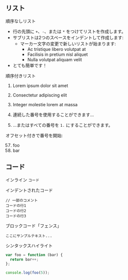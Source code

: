 ## リスト

順序なしリスト

+ 行の先頭に `+`、`-`、または `*` をつけてリストを作成します。
+ サブリストは2つのスペースをインデントして作成します:
    - マーカー文字の変更で新しいリストが始まります:
        * Ac tristique libero volutpat at
        + Facilisis in pretium nisl aliquet
        - Nulla volutpat aliquam velit
+ とても簡単です！

順序付きリスト

1. Lorem ipsum dolor sit amet
2. Consectetur adipiscing elit
3. Integer molestie lorem at massa

1. 連続した番号を使用することができます...
1. ...またはすべての番号を `1.` にすることができます。

オフセット付きで番号を開始:

57. foo
1. bar

## コード

インライン `コード`

インデントされたコード

    // 一部のコメント
    コードの行1
    コードの行2
    コードの行3

ブロックコード「フェンス」

```
ここにサンプルテキスト...
```

シンタックスハイライト

``` js
var foo = function (bar) {
  return bar++;
};

console.log(foo(5));
```
